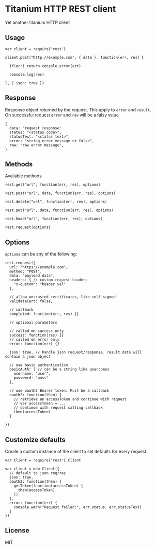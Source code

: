 Titanium HTTP REST client
===

Yet another titanium HTTP client


Usage
---

```
var client = require('rest')

client.post("http://example.com", { data }, function(err, res) {

  if(err) return console.error(err)

  console.log(res)

}, { json: true })
```

Response
---

Response object returned by the request. This apply to `error` and `result`.
On successful request `error` and `raw` will be a falsy value

```
{
  data: "request response"
  status: "<status code>",
  statusText: "<status text>",
  error: "string error message or false",
  raw: "raw error message",
}
```

Methods
---

Available methods

`rest.get("url", function(err, res), options)`

`rest.post("url", data, function(err, res), options)`

`rest.delete("url", function(err, res), options)`

`rest.put("url", data, function(err, res), options)`

`rest.head("url", function(err, res), options)`

`rest.request(options)`

Options
---

`options` can be any of the following:

```
rest.request({
  url: "https://example.com",
  method: "POST",
  data: "payload data",
  headers: { // custom request headers
    "x-custom": "header val"
  },

  // allow untrusted certificates, like self-signed
  validateCert: false,

  // callback
  completed: function(err, res) {}

  // optional parameters

  // called on success only
  success: function(res) {}
  // called on error only
  error: function(err) {}

  json: true, // handle json request/response. result.data will contain a json object

  // use basic authentication
  basicAuth: { // can be a string like user:pass
    username: "user",
    password: "pass"
  },

  // use oauth2 Bearer token. Must be a callback
  oauth2: function(then) {
    // retrieve an accessToken and continue with request
    // var accessToken = ...
    // continue with request calling callback
    then(accessToken)
  }

})
```

Customize defaults
---

Create a custom instance of the client to set defaults for every request

```
var Client = require('rest').Client

var client = new Client({
  // default to json req/res
  json: true,
  oauth2: function(then) {
    getToken(function(accessToken) {
      then(accessToken)
    })
  },
  error: function(err) {
    console.warn("Request failed:", err.status, err.statusText)
  }
})
```

License
---
MIT
